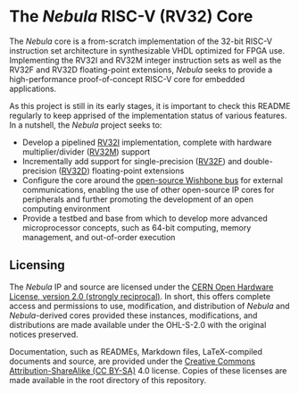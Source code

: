 # The *Nebula* RISC-V (RV32) Core

The *Nebula* core is a from-scratch implementation of the 32-bit RISC-V instruction set architecture in synthesizable VHDL optimized for FPGA use. Implementing the RV32I and RV32M integer instruction sets as well as the RV32F and RV32D floating-point extensions, *Nebula* seeks to provide a high-performance proof-of-concept RISC-V core for embedded applications.

As this project is still in its early stages, it is important to check this README regularly to keep apprised of the implementation status of various features. In a nutshell, the *Nebula* project seeks to:

 - Develop a pipelined [RV32I](https://five-embeddev.com/riscv-isa-manual/latest/rv32.html) implementation, complete with hardware multiplier/divider ([RV32M](https://five-embeddev.com/riscv-isa-manual/latest/m.html#m-standard-extension-for-integer-multiplication-and-division-version-2.0)) support
 - Incrementally add support for single-precision ([RV32F](https://five-embeddev.com/riscv-isa-manual/latest/f.html#sec:single-float)) and double-precision ([RV32D](https://five-embeddev.com/riscv-isa-manual/latest/d.html#d-standard-extension-for-double-precision-floating-point-version-2.2)) floating-point extensions
 - Configure the core around the [open-source Wishbone bus](https://cdn.opencores.org/downloads/wbspec_b4.pdf) for external communications, enabling the use of other open-source IP cores for peripherals and further promoting the development of an open computing environment
 - Provide a testbed and base from which to develop more advanced microprocessor concepts, such as 64-bit computing, memory management, and out-of-order execution

## Licensing

The *Nebula* IP and source are licensed under the [CERN Open Hardware License, version 2.0 (strongly reciprocal)](https://ohwr.org/cern_ohl_s_v2.txt). In short, this offers complete access and permissions to use, modification, and distribution of *Nebula* and *Nebula*-derived cores provided these instances, modifications, and distributions are made available under the OHL-S-2.0 with the original notices preserved.

Documentation, such as READMEs, Markdown files, LaTeX-compiled documents and source, are provided under the [Creative Commons Attribution-ShareAlike (CC BY-SA)](https://creativecommons.org/licenses/by-sa/4.0/) 4.0 license. Copies of these licenses are made available in the root directory of this repository.